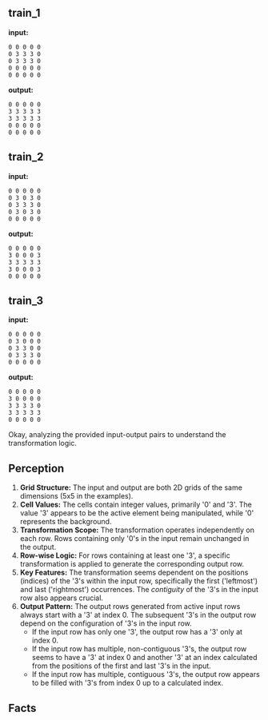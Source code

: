 
## train_1

**input:**
```
0 0 0 0 0
0 3 3 3 0
0 3 3 3 0
0 0 0 0 0
0 0 0 0 0
```


**output:**
```
0 0 0 0 0
3 3 3 3 3
3 3 3 3 3
0 0 0 0 0
0 0 0 0 0
```


## train_2

**input:**
```
0 0 0 0 0
0 3 0 3 0
0 3 3 3 0
0 3 0 3 0
0 0 0 0 0
```


**output:**
```
0 0 0 0 0
3 0 0 0 3
3 3 3 3 3
3 0 0 0 3
0 0 0 0 0
```


## train_3

**input:**
```
0 0 0 0 0
0 3 0 0 0
0 3 3 0 0
0 3 3 3 0
0 0 0 0 0
```


**output:**
```
0 0 0 0 0
3 0 0 0 0
3 3 3 3 0
3 3 3 3 3
0 0 0 0 0
```

Okay, analyzing the provided input-output pairs to understand the transformation logic.

## Perception

1.  **Grid Structure:** The input and output are both 2D grids of the same dimensions (5x5 in the examples).
2.  **Cell Values:** The cells contain integer values, primarily '0' and '3'. The value '3' appears to be the active element being manipulated, while '0' represents the background.
3.  **Transformation Scope:** The transformation operates independently on each row. Rows containing only '0's in the input remain unchanged in the output.
4.  **Row-wise Logic:** For rows containing at least one '3', a specific transformation is applied to generate the corresponding output row.
5.  **Key Features:** The transformation seems dependent on the positions (indices) of the '3's within the input row, specifically the first ('leftmost') and last ('rightmost') occurrences. The *contiguity* of the '3's in the input row also appears crucial.
6.  **Output Pattern:** The output rows generated from active input rows always start with a '3' at index 0. The subsequent '3's in the output row depend on the configuration of '3's in the input row.
    *   If the input row has only one '3', the output row has a '3' only at index 0.
    *   If the input row has multiple, non-contiguous '3's, the output row seems to have a '3' at index 0 and another '3' at an index calculated from the positions of the first and last '3's in the input.
    *   If the input row has multiple, contiguous '3's, the output row appears to be filled with '3's from index 0 up to a calculated index.

## Facts


